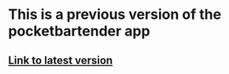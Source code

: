 # This is a previous version of the pocketbartender app
## [Link to latest version]([url](https://github.com/boilerplatemax/Pocket-BartenderV2))

